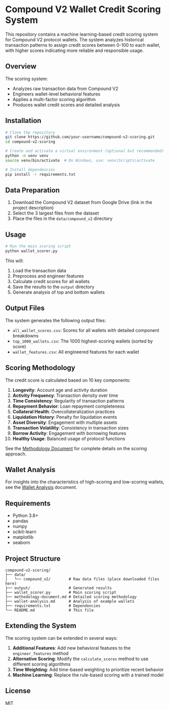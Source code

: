# Compound V2 Wallet Credit Scoring System

This repository contains a machine learning-based credit scoring system for Compound V2 protocol wallets. The system analyzes historical transaction patterns to assign credit scores between 0-100 to each wallet, with higher scores indicating more reliable and responsible usage.

## Overview

The scoring system:
- Analyzes raw transaction data from Compound V2
- Engineers wallet-level behavioral features
- Applies a multi-factor scoring algorithm
- Produces wallet credit scores and detailed analysis

## Installation

```bash
# Clone the repository
git clone https://github.com/your-username/compound-v2-scoring.git
cd compound-v2-scoring

# Create and activate a virtual environment (optional but recommended)
python -m venv venv
source venv/bin/activate  # On Windows, use: venv\Scripts\activate

# Install dependencies
pip install -r requirements.txt
```

## Data Preparation

1. Download the Compound V2 dataset from Google Drive (link in the project description)
2. Select the 3 largest files from the dataset
3. Place the files in the `data/compound_v2` directory

## Usage

```bash
# Run the main scoring script
python wallet_scorer.py
```

This will:
1. Load the transaction data
2. Preprocess and engineer features
3. Calculate credit scores for all wallets
4. Save the results to the `output` directory
5. Generate analysis of top and bottom wallets

## Output Files

The system generates the following output files:

- `all_wallet_scores.csv`: Scores for all wallets with detailed component breakdowns
- `top_1000_wallets.csv`: The 1000 highest-scoring wallets (sorted by score)
- `wallet_features.csv`: All engineered features for each wallet

## Scoring Methodology

The credit score is calculated based on 10 key components:

1. **Longevity**: Account age and activity duration
2. **Activity Frequency**: Transaction density over time
3. **Time Consistency**: Regularity of transaction patterns
4. **Repayment Behavior**: Loan repayment completeness
5. **Collateral Health**: Overcollateralization practices
6. **Liquidation History**: Penalty for liquidation events
7. **Asset Diversity**: Engagement with multiple assets
8. **Transaction Volatility**: Consistency in transaction sizes
9. **Borrow Activity**: Engagement with borrowing features
10. **Healthy Usage**: Balanced usage of protocol functions

See the [Methodology Document](methodology-document.md) for complete details on the scoring approach.

## Wallet Analysis

For insights into the characteristics of high-scoring and low-scoring wallets, see the [Wallet Analysis](wallet-analysis.md) document.

## Requirements

- Python 3.8+
- pandas
- numpy
- scikit-learn
- matplotlib
- seaborn

## Project Structure

```
compound-v2-scoring/
├── data/
│   └── compound_v2/        # Raw data files (place downloaded files here)
├── output/                 # Generated results
├── wallet_scorer.py        # Main scoring script
├── methodology-document.md # Detailed scoring methodology
├── wallet-analysis.md      # Analysis of example wallets
├── requirements.txt        # Dependencies
└── README.md               # This file
```

## Extending the System

The scoring system can be extended in several ways:

1. **Additional Features**: Add new behavioral features to the `engineer_features` method
2. **Alternative Scoring**: Modify the `calculate_scores` method to use different scoring algorithms
3. **Time Weighting**: Add time-based weighting to prioritize recent behavior
4. **Machine Learning**: Replace the rule-based scoring with a trained model

## License

MIT